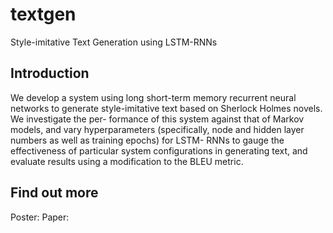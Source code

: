 # textgen
Style-imitative Text Generation using LSTM-RNNs

## Introduction
We develop a system using long short-term memory recurrent neural networks to
generate style-imitative text based on Sherlock Holmes novels. We investigate the per-
formance of this system against that of Markov models, and vary hyperparameters
(specifically, node and hidden layer numbers as well as training epochs) for LSTM-
RNNs to gauge the effectiveness of particular system configurations in generating text,
and evaluate results using a modification to the BLEU metric.

## Find out more
Poster:
Paper:


